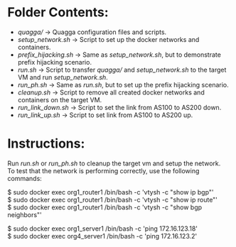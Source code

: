 # Folder Contents:
- *quagga/* -> Quagga configuration files and scripts.
- *setup_network.sh* -> Script to set up the docker networks and containers.
- *prefix_hijacking.sh* -> Same as *setup_network.sh*, but to demonstrate prefix hijacking scenario.
- *run.sh* -> Script to transfer *quagga/* and *setup_network.sh* to the target VM and run *setup_network.sh*.
- *run_ph.sh* -> Same as *run.sh*, but to set up the prefix hijacking scenario.
- *cleanup.sh* -> Script to remove all created docker networks and containers on the target VM.
- *run_link_down.sh* -> Script to set the link from AS100 to AS200 down.
- *run_link_up.sh* -> Script to set link from AS100 to AS200 up.


# Instructions:
Run *run.sh* or *run_ph.sh* to cleanup the target vm and setup the network.\
To test that the network is performing correctly, use the following commands:

$ sudo docker exec org1_router1 /bin/bash -c 'vtysh -c "show ip bgp"'\
$ sudo docker exec org1_router1 /bin/bash -c 'vtysh -c "show ip route"'\
$ sudo docker exec org1_router1 /bin/bash -c 'vtysh -c "show bgp neighbors"'

$ sudo docker exec org1_server1 /bin/bash -c 'ping 172.16.123.18'\
$ sudo docker exec org4_server1 /bin/bash -c 'ping 172.16.123.2'
